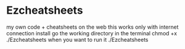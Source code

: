 # Ezcheatsheets
my own code + cheatsheets on the web
this works only with internet connection
install
go the working directory in the terminal
chmod +x ./Ezcheatsheets
when you want to run it
./Ezcheatsheets
